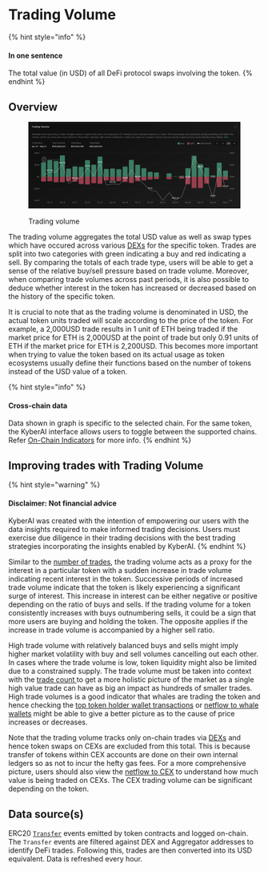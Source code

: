# Trading Volume

{% hint style="info" %}
#### In one sentence

The total value (in USD) of all DeFi protocol swaps involving the token.
{% endhint %}

## Overview

<figure><img src="../../../.gitbook/assets/KyberAI_TradingVolume.png" alt=""><figcaption><p>Trading volume</p></figcaption></figure>

The trading volume aggregates the total USD value as well as swap types which have occured across various [DEXs](../../../getting-started/foundational-topics/decentralized-finance/decentralised-exchange-dex.md) for the specific token. Trades are split into two categories with green indicating a buy and red indicating a sell. By comparing the totals of each trade type, users will be able to get a sense of the relative buy/sell pressure based on trade volume. Moreover, when comparing trade volumes across past periods, it is also possible to deduce whether interest in the token has increased or decreased based on the history of the specific token.

It is crucial to note that as the trading volume is denominated in USD, the actual token units traded will scale according to the price of the token. For example, a 2,000USD trade results in 1 unit of ETH being traded if the market price for ETH is 2,000USD at the point of trade but only 0.91 units of ETH if the market price for ETH is 2,200USD. This becomes more important when trying to value the token based on its actual usage as token ecosystems usually define their functions based on the number of tokens instead of the USD value of a token.

{% hint style="info" %}
#### Cross-chain data

Data shown in graph is specific to the selected chain. For the same token, the KyberAI interface allows users to toggle between the supported chains. Refer [On-Chain Indicators](./) for more info.
{% endhint %}

## Improving trades with Trading Volume

{% hint style="warning" %}
#### Disclaimer: Not financial advice

KyberAI was created with the intention of empowering our users with the data insights required to make informed trading decisions. Users must exercise due diligence in their trading decisions with the best trading strategies incorporating the insights enabled by KyberAI.
{% endhint %}

Similar to the [number of trades](number-of-trades.md), the trading volume acts as a proxy for the interest in a particular token with a sudden increase in trade volume indicating recent interest in the token. Successive periods of increased trade volume indicate that the token is likely experiencing a significant surge of interest. This increase in interest can be either negative or positive depending on the ratio of buys and sells. If the trading volume for a token consistently increases with buys outnumbering sells, it could be a sign that more users are buying and holding the token. The opposite applies if the increase in trade volume is accompanied by a higher sell ratio.

High trade volume with relatively balanced buys and sells might imply higher market volatility with buy and sell volumes cancelling out each other. In cases where the trade volume is low, token liquidity might also be limited due to a constrained supply. The trade volume must be taken into context with the [trade count ](number-of-trades.md)to get a more holistic picture of the market as a single high value trade can have as big an impact as hundreds of smaller trades. High trade volumes is a good indicator that whales are trading the token and hence checking the [top token holder wallet transactions](top-holders.md) or [netflow to whale wallets](netflow-to-whale-wallets.md) might be able to give a better picture as to the cause of price increases or decreases.

Note that the trading volume tracks only on-chain trades via [DEXs](../../../getting-started/foundational-topics/decentralized-finance/decentralised-exchange-dex.md) and hence token swaps on CEXs are excluded from this total. This is because transfer of tokens within CEX accounts are done on their own internal ledgers so as not to incur the hefty gas fees. For a more comprehensive picture, users should also view the [netflow to CEX](netflow-to-cex.md) to understand how much value is being traded on CEXs. The CEX trading volume can be significant depending on the token.

## Data source(s)

ERC20 [`Transfer`](https://docs.openzeppelin.com/contracts/4.x/api/token/erc20#IERC20-Transfer-address-address-uint256-) events emitted by token contracts and logged on-chain. The `Transfer` events are filtered against DEX and Aggregator addresses to identify DeFi trades. Following this, trades are then converted into its USD equivalent. Data is refreshed every hour.
